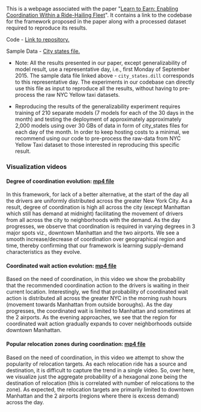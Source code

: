 This is a webpage associated with the paper "[Learn to Earn: Enabling Coordination Within a Ride-Hailing Fleet](http://arxiv.org/abs/2006.10904)". It contains a link to the codebase for the framework proposed in the paper along with a processed dataset required to reproduce its results.

Code - [Link to repository.](https://github.com/chdhr-harshal/learn-to-earn)

Sample Data - [City states file.](https://drive.google.com/file/d/1908IwJPsp8DF9lHhObvBG693pRrb0GV6/view)

* Note: All the results presented in our paper, except generalizability of model result, use a representative day, i.e., first Monday of September 2015. The sample data file linked above - `city_states.dill` corresponds to this representative day. The experiments in our codebase can directly use this file as input to reproduce all the results, without having to pre-process the raw NYC Yellow taxi datasets.

* Reproducing the results of the generalizability experiment requires training of 210 separate models (7 models for each of the 30 days in the month) and testing the deployment of approximately approximately 2,000 models using over 30 GBs of data in form of city_states files for each day of the month. In order to keep hosting costs to a minimal, we recommend using our code to pre-process the raw-data from NYC Yellow Taxi dataset to those interested in reproducing this specific result.

### Visualization videos

#### Degree of coordination evolution: [mp4 file](https://github.com/chdhr-harshal/learn-to-earn/blob/master/data/coordination_probability.mp4?raw=true)
In this framework, for lack of a better alternative, at the start of the day all the drivers are uniformly distributed across
the greater New York City. As a result, degree of coordination is high all across the city (except Manhattan which still has demand at midnight) facilitating the movement of drivers from all across the city to neighborhoods with the demand. As the day progresses, we observe that coordination is required in varying degrees in 3 major spots viz., downtown Manhattan and the two airports. We see a smooth increase/decrease of coordination over geographical region and time, thereby confirming that our framework is learning supply-demand characteristics as they evolve.

#### Coordinated wait action evolution: [mp4 file](https://github.com/chdhr-harshal/learn-to-earn/blob/master/data/wait_probability.mp4?raw=true)
Based on the need of coordination, in this video we show the probability that the recommended coordination action to the drivers is waiting in their current location. Interestingly, we find that probability of coordinated wait action is distributed
all across the greater NYC in the morning rush hours (movement towards Manhattan from outside boroughs). As the day progresses, the coordinated wait is limited to Manhattan and sometimes at the 2 airports. As the evening approaches, we see that the region for coordinated wait action gradually expands to cover neighborhoods outside downtown Manhattan.

#### Popular relocation zones during coordination: [mp4 file](https://github.com/chdhr-harshal/learn-to-earn/blob/master/data/relocation_probability.mp4?raw=true)
Based on the need of coordination, in this video we attempt to show the popularity of relocation targets. As each relocation ride has a source and destination, it is difficult to capture the trend in a single video. So, over here, we visualize just the aggregate probability of a hexagonal zone being the destination of relocation (this is correlated with number of relocations to the zone). As expected, the relocation targets are primarily limited to downtown Manhattan and the 2 airports (regions where there is excess demand) across the day. 
